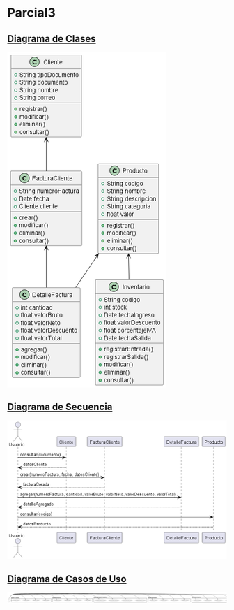 # Parcial3
## [Diagrama de Clases](out/Diagramaclases/Diagramaclases.png)

![Diagrama de Clases](out/Diagramaclases/Diagramaclases.png)

## [Diagrama de Secuencia](out/Diagramasecuencia/Diagramasecuencia.png)

![Diagrama de secuencia](out/Diagramasecuencia/Diagramasecuencia.png)


## [Diagrama de Casos de Uso](out/Diagramacasosdeuso/Diagramacasosdeuso.png)

![Diagrama de Casos](out/Diagramacasosdeuso/Diagramacasosdeuso.png)